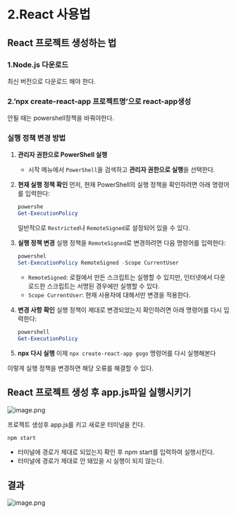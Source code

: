 # 2.React 사용법

## React 프로젝트 생성하는 법

### 1.Node.js 다운로드

최신 버전으로 다운로드 해야 한다.

### 2.’npx create-react-app 프로젝트명’으로 react-app생성

안될 때는 powershell정책을 바꿔야한다.

### 실행 정책 변경 방법

1. **관리자 권한으로 PowerShell 실행**
    - 시작 메뉴에서 `PowerShell`을 검색하고 **관리자 권한으로 실행**을 선택한다.
2. **현재 실행 정책 확인**
먼저, 현재 PowerShell의 실행 정책을 확인하려면 아래 명령어를 입력한다:
    
    ```powershell
    powershe
    Get-ExecutionPolicy
    
    ```
    
    일반적으로 `Restricted`나 `RemoteSigned`로 설정되어 있을 수 있다.
    
3. **실행 정책 변경**
실행 정책을 `RemoteSigned`로 변경하려면 다음 명령어를 입력한다:
    
    ```powershell
    powershel
    Set-ExecutionPolicy RemoteSigned -Scope CurrentUser
    
    ```
    
    - `RemoteSigned`: 로컬에서 만든 스크립트는 실행할 수 있지만, 인터넷에서 다운로드한 스크립트는 서명된 경우에만 실행할 수 있다.
    - `Scope CurrentUser`: 현재 사용자에 대해서만 변경을 적용한다.
4. **변경 사항 확인**
실행 정책이 제대로 변경되었는지 확인하려면 아래 명령어를 다시 입력한다:
    
    ```powershell
    powershell
    Get-ExecutionPolicy
    
    ```
    
5. **npx 다시 실행**
이제 `npx create-react-app gogo` 명령어를 다시 실행해본다

이렇게 실행 정책을 변경하면 해당 오류를 해결할 수 있다.

## React 프로젝트 생성 후 app.js파일 실행시키기

![image.png](attachment:7acd65b9-be42-47d0-ae59-74b802289527:image.png)

프로젝트 생성후 app.js를 키고 새로운 터미널을 킨다.

```bash
npm start
```

- 터미널에 경로가 제대로 되있는지 확인 후 npm start를 입력하여 실행시킨다.
- 터미널에 경로가 제대로 안 돼있을 시 실행이 되지 않는다.

## 결과

![image.png](attachment:292d606a-020e-441e-aae4-2ba14bb0d8ba:image.png)

